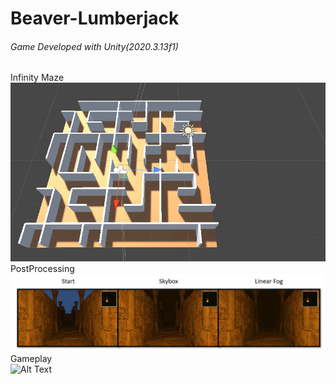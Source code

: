 # Beaver-Lumberjack
###### Game Developed with Unity(2020.3.13f1)

Infinity Maze
<br>
![Alt Text](Docs/Maze.gif)
<br>
PostProcessing
![Alt Text](Docs/Post.png)
<br>
Gameplay
<br>
![Alt Text](Docs/Gameplay.gif)

